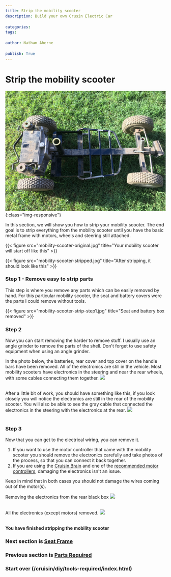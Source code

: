 ```yaml
---
title: Strip the mobility scooter
description: Build your own Crusin Electric Car

categories:
tags:

author: Nathan Aherne

publish: True
---
```


# Strip the mobility scooter

![Banner image](banner.jpg){:class="img-responsive"}

In this section, we will show you how to strip your mobility scooter. The end goal is to strip everything from the mobility scooter until you have the basic metal frame with motors, wheels and steering still attached.

{{< figure src="mobility-scooter-original.jpg" title="Your mobility scooter will start off like this" >}}

{{< figure src="mobility-scooter-stripped.jpg" title="After stripping, it should look like this" >}}

### Step 1 - Remove easy to strip parts

This step is where you remove any parts which can be easily removed by hand. For this particular mobility scooter, the seat and battery covers were the parts I could remove without tools.

{{< figure src="mobility-scooter-strip-step1.jpg" title="Seat and battery box removed" >}}


### Step 2

Now you can start removing the harder to remove stuff. I usually use an angle grinder to remove the parts of the shell. Don't forget to use safety equipment when using an angle grinder.

In the photo below, the batteries, rear cover and top cover on the handle bars have been removed. All of the electronics are still in the vehicle. Most mobility scooters have electronics in the steering and near the rear wheels, with some cables connecting them together.
<img src="https://i.imgur.com/ZnCckjj.jpg">
<br>
<br>

After a little bit of work, you should have something like this, if you look closely you will notice the electronics are still in the rear of the mobility scooter. You will also be able to see the gray cable that connected the electronics in the steering with the electronics at the rear.
<img src="https://i.imgur.com/J5ZuRwj.jpg">
<br>
<br>


### Step 3

Now that you can get to the electrical wiring, you can remove it. 

1. If you want to use the motor controller that came with the mobility scooter you should remove the electronics carefully and take photos of the process, so that you can connect it back together. 
2. If you are using the [Cruisin Brain](/cruisin/cruisin-brain/index.html) and one of the [recommended motor controllers](parts-required.md#motor-controller), damaging the electronics isn't an issue. 

Keep in mind that in both cases you should not damage the wires coming out of the motor(s).

Removing the electronics from the rear black box
<img src="https://i.imgur.com/F1e4JJj.jpg">
<br>
<br>

All the electronics (except motors) removed.
<img src="https://i.imgur.com/tnB8Ykv.jpg">
<br>
<br>

**You have finished stripping the mobility scooter**

### Next section is [Seat Frame](/cruisin/diy/seat-frame/index.html)

### Previous section is [Parts Required](/cruisin/diy/parts-required/index.html)

### Start over (/cruisin/diy/tools-required/index.html)


